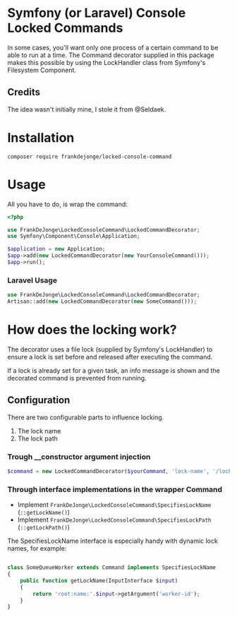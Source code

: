 # Symfony (or Laravel) Console Locked Commands

In some cases, you'll want only one process of a certain command
to be able to run at a time. The Command decorator supplied in this
package makes this possible by using the LockHandler class from
Symfony's Filesystem Component.

## Credits

The idea wasn't initially mine, I stole it from @Seldaek.

# Installation

```
composer require frankdejonge/locked-console-command
```

# Usage

All you have to do, is wrap the command:

```php
<?php

use FrankDeJonge\LockedConsoleCommand\LockedCommandDecorator;
use Symfony\Component\Console\Application;

$application = new Application;
$app->add(new LockedCommandDecorator(new YourConsoleCommand()));
$app->run();
```

### Laravel Usage

```php
use FrankDeJonge\LockedConsoleCommand\LockedCommandDecorator;
Artisan::add(new LockedCommandDecorator(new SomeCommand()));
```

# How does the locking work?

The decorator uses a file lock (supplied by Symfony's LockHandler) to
ensure a lock is set before and released after executing the command.

If a lock is already set for a given task, an info message is shown and
the decorated command is prevented from running.

## Configuration

There are two configurable parts to influence locking.

1. The lock name
2. The lock path

### Trough __constructor argument injection

```php
$command = new LockedCommandDecorator($yourCommand, 'lock-name', '/lock/path'));
```

### Through interface implementations in the wrapper Command

* Implement `FrankDeJonge\LockedConsoleCommand\SpecifiesLockName` (`::getLockName()`)
* Implement `FrankDeJonge\LockedConsoleCommand\SpecifiesLockPath` (`::getLockPath()`)

The SpecifiesLockName interface is especially handy with dynamic lock names, for example:

```php

class SomeQueueWorker extends Command implements SpecifiesLockName
{
    public function getLockName(InputInterface $input)
    {
        return 'root:name:'.$input->getArgument('worker-id');
    }
}
```
